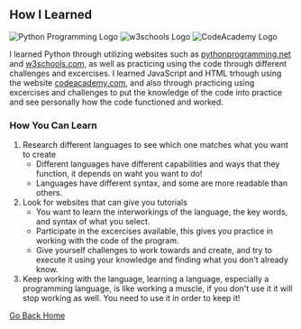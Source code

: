 ## How I Learned

![Python Programming Logo](/Documents/python-programming-launguage.png) ![w3schools Logo](/Documents/w3schools.jpeg) ![CodeAcademy Logo](/Documents/codeacademy.png)

I learned Python through utilizing websites such as [pythonprogramming.net](https://pythonprogramming.net/introduction-to-python-programming/) and [w3schools.com](https://www.w3schools.com/python/default.asp), as well as practicing using the code through different challenges and excercises.  I learned JavaScript and HTML trhough using the website [codeacademy.com](https://www.codecademy.com/learn/learn-html), and also through practicing using excercises and challenges to put the knowledge of the code into practice and see personally how the code functioned and worked.

### How You Can Learn

1. Research different languages to see which one matches what you want to create
   - Different languages have different capabilities and ways that they function, it depends on waht you want to do!
   - Languages have different syntax, and some are more readable than others.
2. Look for websites that can give you tutorials
   - You want to learn the interworkings of the language, the key words, and syntax of what you select.
   - Participate in the excercises available, this gives you practice in working with the code of the program.
   - Give yourself challenges to work towards and create, and try to execute it using your knowledge and finding what you don't already know.
3. Keep working with the language, learning a language, especially a programming language, is like working a muscle, if you don't use it it will stop working as well. You need to use it in order to keep it!


[Go Back Home](https://github.com/LaykinK/LaykinK.github.io#welcome-to-laykins-homepage)
